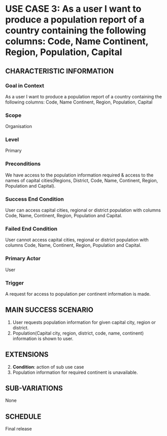  # USE CASE 3: As a user I want to produce a population report of a country containing the following columns: Code, Name Continent, Region, Population, Capital
## CHARACTERISTIC INFORMATION

### Goal in Context
As a user I want to produce a population report of a country containing the following columns: Code, Name Continent, Region, Population, Capital

### Scope
Organisation

### Level
Primary

### Preconditions

We have access to the population information required & access to the names of capital cities(Regions, District, Code, Name, Continent, Region, Population and Capital).

### Success End Condition

User can access capital cities, regional or district population with columns Code, Name, Continent, Region, Population and Capital.

### Failed End Condition

User cannot access capital cities, regional or district population with columns Code, Name, Continent, Region, Population and Capital.


### Primary Actor

User

### Trigger

A request for access to population per continent information is made.

## MAIN SUCCESS SCENARIO

1. User requests population information for given capital city, region or district.
2. Population(Capital city, region, district, code, name, continent) information is shown to user.

## EXTENSIONS


2. **Condition**: action of sub use case
1. Population information for required continent is unavailable.

## SUB-VARIATIONS

None

## SCHEDULE

Final release